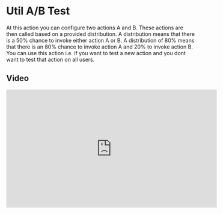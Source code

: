 
# Util A/B Test

At this action you can configure two actions A and B. These actions are then called based on a provided distribution.
A distribution means that there is a 50% chance to invoke either action A or B. A distribution of 80% means that there
is an 80% chance to invoke action A and 20% to invoke action B. You can use this action i.e. if you want to test a new
action and you dont want to test that action on all users.

## Video

<iframe width="560" height="315" src="https://www.youtube.com/embed/8ETZv2YeL_A" title="YouTube video player" frameborder="0" allow="accelerometer; autoplay; clipboard-write; encrypted-media; gyroscope; picture-in-picture" allowfullscreen></iframe>
